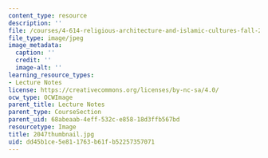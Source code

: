 ```yaml
---
content_type: resource
description: ''
file: /courses/4-614-religious-architecture-and-islamic-cultures-fall-2002/dd45b1ce5e811763b61fb52257357071_2047thumbnail.jpg
file_type: image/jpeg
image_metadata:
  caption: ''
  credit: ''
  image-alt: ''
learning_resource_types:
- Lecture Notes
license: https://creativecommons.org/licenses/by-nc-sa/4.0/
ocw_type: OCWImage
parent_title: Lecture Notes
parent_type: CourseSection
parent_uid: 68abeaab-4eff-532c-e858-18d3ffb567bd
resourcetype: Image
title: 2047thumbnail.jpg
uid: dd45b1ce-5e81-1763-b61f-b52257357071
---
```

